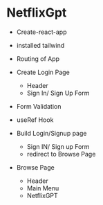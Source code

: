 # NetflixGpt

- Create-react-app 
- installed tailwind
- Routing of App
- Create Login Page
    - Header
    - Sign In/ Sign Up Form
- Form Validation
- useRef Hook 

- Build Login/Signup page
    - Sign IN/ Sign up Form
    - redirect to Browse Page

- Browse Page
    - Header
    - Main Menu
    - NetflixGPT